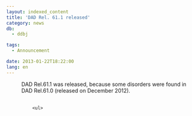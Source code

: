 ```yaml
---
layout: indexed_content
title: 'DAD Rel. 61.1 released'
category: news
db:
  - ddbj

tags:
  - Announcement

date: 2013-01-22T18:22:00
lang: en
---
```


<dl>
    <dd>DAD Rel.61.1 was released, because some disorders were found in DAD Rel.61.0 (released on December 2012).<br><br>

        <ul>
